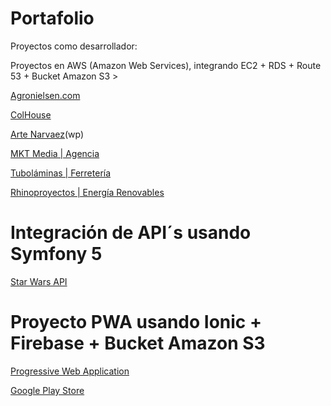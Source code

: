 # Portafolio
Proyectos como desarrollador:

Proyectos en AWS (Amazon Web Services), integrando EC2 + RDS + Route 53 + Bucket Amazon S3 >
<p><a href="https://agronielsen.com/" target="_blank">Agronielsen.com</a></p>
<p><a href="https://colhouse.com.co/" target="_blank">ColHouse</a></p>
<p><a href="https://artenarvaez.com/" target="_blank">Arte Narvaez</a>(wp)</p>
<p><a href="https://mktmedia.co/" target="_blank">MKT Media | Agencia</a></p>
<p><a href="https://tubolaminas.com/" target="_blank">Tuboláminas | Ferretería</a></p>
<p><a href="https://rhinoproyectos.co/" target="_blank">Rhinoproyectos | Energía Renovables</a></p>

# Integración de API´s usando Symfony 5
<p><a href="http://52.214.163.186/symfonymovies/public/" target="_blank">Star Wars API</a></p>

# Proyecto PWA usando Ionic + Firebase + Bucket Amazon S3
<p><a href="http://52.214.163.186/symfonymovies/public/" target="_blank">Progressive Web Application</a></p>
<p><a href="http://52.214.163.186/symfonymovies/public/" target="_blank">Google Play Store</a></p>
